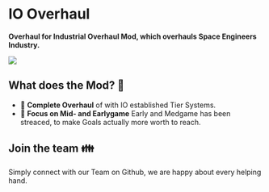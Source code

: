 # IO Overhaul
**Overhaul for Industrial Overhaul Mod, which overhauls Space Engineers Industry.**

![]([https://raw.githubusercontent.com/nextcloud/screenshots/master/nextcloud-hub-files-25-preview.png](https://raw.githubusercontent.com/GangolfOvaert/IO-Overhaul-Docs/main/logo.png))

## What does the Mod? 🤩

* 📁 **Complete Overhaul** of with IO established Tier Systems.
* 🔄 **Focus on Mid- and Earlygame** Early and Medgame has been streaced, to make Goals actually more worth to reach.

## Join the team 👪

Simply connect with our Team on Github, we are happy about every helping hand.
